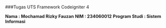 ###Tugas UTS Framework Codeigniter 4

**Nama : Mochamad Rizky Fauzan**
**NIM : 234060012**
**Program Studi : Sistem Informasi**

